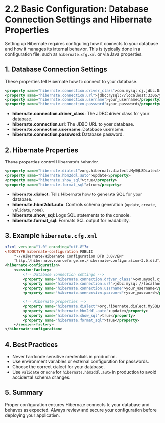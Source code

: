# 2.2 Basic Configuration: Database Connection Settings and Hibernate Properties

Setting up Hibernate requires configuring how it connects to your database and how it manages its internal behavior. This is typically done in a configuration file, such as `hibernate.cfg.xml` or via Java properties.

## 1. Database Connection Settings

These properties tell Hibernate how to connect to your database.

```xml
<property name="hibernate.connection.driver_class">com.mysql.cj.jdbc.Driver</property>
<property name="hibernate.connection.url">jdbc:mysql://localhost:3306/your_database</property>
<property name="hibernate.connection.username">your_username</property>
<property name="hibernate.connection.password">your_password</property>
```

- **hibernate.connection.driver_class**: The JDBC driver class for your database.
- **hibernate.connection.url**: The JDBC URL to your database.
- **hibernate.connection.username**: Database username.
- **hibernate.connection.password**: Database password.

## 2. Hibernate Properties

These properties control Hibernate’s behavior.

```xml
<property name="hibernate.dialect">org.hibernate.dialect.MySQL8Dialect</property>
<property name="hibernate.hbm2ddl.auto">update</property>
<property name="hibernate.show_sql">true</property>
<property name="hibernate.format_sql">true</property>
```

- **hibernate.dialect**: Tells Hibernate how to generate SQL for your database.
- **hibernate.hbm2ddl.auto**: Controls schema generation (`update`, `create`, `validate`, `none`).
- **hibernate.show_sql**: Logs SQL statements to the console.
- **hibernate.format_sql**: Formats SQL output for readability.

## 3. Example `hibernate.cfg.xml`

```xml
<?xml version="1.0" encoding="utf-8"?>
<!DOCTYPE hibernate-configuration PUBLIC
    "-//Hibernate/Hibernate Configuration DTD 3.0//EN"
    "http://hibernate.sourceforge.net/hibernate-configuration-3.0.dtd">
<hibernate-configuration>
    <session-factory>
        <!-- Database connection settings -->
        <property name="hibernate.connection.driver_class">com.mysql.cj.jdbc.Driver</property>
        <property name="hibernate.connection.url">jdbc:mysql://localhost:3306/your_database</property>
        <property name="hibernate.connection.username">your_username</property>
        <property name="hibernate.connection.password">your_password</property>

        <!-- Hibernate properties -->
        <property name="hibernate.dialect">org.hibernate.dialect.MySQL8Dialect</property>
        <property name="hibernate.hbm2ddl.auto">update</property>
        <property name="hibernate.show_sql">true</property>
        <property name="hibernate.format_sql">true</property>
    </session-factory>
</hibernate-configuration>
```

## 4. Best Practices

- Never hardcode sensitive credentials in production.
- Use environment variables or external configuration for passwords.
- Choose the correct dialect for your database.
- Use `validate` or `none` for `hibernate.hbm2ddl.auto` in production to avoid accidental schema changes.

## 5. Summary

Proper configuration ensures Hibernate connects to your database and behaves as expected. Always review and secure your configuration before deploying your application.
